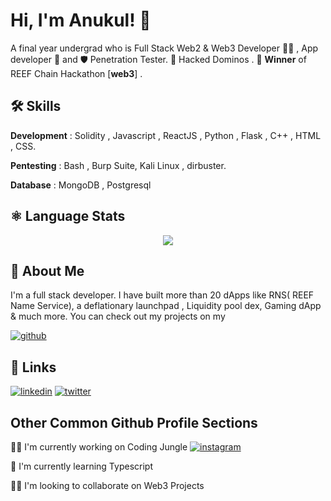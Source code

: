 # Hi, I'm Anukul! 👋

A final year undergrad who is Full Stack Web2 & Web3 Developer 👨‍💻 , App developer 📱 and 🛡️ Penetration Tester. 
🍕 Hacked Dominos . 🥇 **Winner** of REEF Chain Hackathon [**web3**] .


## 🛠 Skills
**Development** : Solidity , Javascript , ReactJS , Python , Flask , C++ , HTML , CSS.

**Pentesting** : Bash , Burp Suite, Kali Linux , dirbuster.

**Database** : MongoDB , Postgresql

## &#x269B; Language Stats
<p align="center">
  <a align="center" href="https://github.com/boidushya">
    <img align="center" src="https://github-readme-stats.vercel.app/api/top-langs/?username=anukulpandey&show_icons=true&theme=transparent&hide_border=true" />
  </a>
</p>

## 🚀 About Me
I'm a full stack developer. I have built more than 20 dApps like RNS( REEF Name Service), a deflationary launchpad , Liquidity pool dex, Gaming dApp & much more. You can check out my projects on my

[![github](https://img.shields.io/badge/github-black?style=for-the-badge&logo=github&logoColor=white)](https://github.com/anukulpandey)

## 🔗 Links
[![linkedin](https://img.shields.io/badge/linkedin-0A66C2?style=for-the-badge&logo=linkedin&logoColor=white)](https://www.linkedin.com/in/anukulpandey)
[![twitter](https://img.shields.io/badge/twitter-1DA1F2?style=for-the-badge&logo=twitter&logoColor=white)](https://twitter.com/0xanukul)


## Other Common Github Profile Sections
👩‍💻 I'm currently working on Coding Jungle
[![instagram](https://img.shields.io/badge/instagram-ff24e5?style=for-the-badge&logo=instagram&logoColor=white)](https://twitter.com/0xanukul)

🧠 I'm currently learning Typescript

👯‍♀️ I'm looking to collaborate on Web3 Projects


